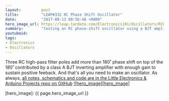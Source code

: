 ```yaml
---
layout:         post
title:          "LEAP#332 RC Phase Shift Oscillator"
date:           "2017-08-13 00:56:48 +0800"
hero_image_url: https://leap.tardate.com/Electronics101/Oscillators/RCPhaseShiftBJT/assets/RCPhaseShiftBJT_build.jpg
summary:        "testing an RC phase-shift oscillator using a BJT amplifier"
youtubeid:
tags:
- Electronics
- Oscillators
---
```


Three RC high-pass filter poles add more than 180˚ phase shift on top of
the 180˚ contributed by a class A BJT inverting amplifier with enough gain to sustain positive feeback.
And that's all you need to make an oscillator.
As always, [all notes, schematics and code are in the Little Electronics & Arduino Projects repo on GitHub][project]
[![hero_image][hero_image]][project]

[leap]: https://leap.tardate.com
[project]: https://github.com/tardate/LittleArduinoProjects/tree/master/Electronics101/Oscillators/RCPhaseShiftBJT
[hero_image]: {{ page.hero_image_url }}
